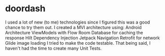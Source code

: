 # doordash

I used a lot of new (to me) technologies since I figured this was a good chance to try them out. 
I created a MVI architecture using:
Android Architecture ViewModels with Flow
Room Database for caching the response
Hilt Dependency Injection
Jetpack Navigation
Retrofit for network
Glide image loading
I tried to make the code testable. That being said, I haven't had the time to create many Unit Tests. 
